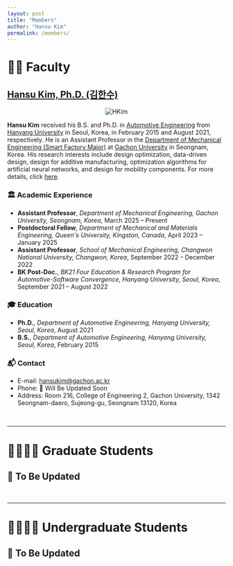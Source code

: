 ```yaml
---
layout: post
title: "Members"
author: "Hansu Kim"
permalink: /members/
---
```

   
# 👨‍🏫 Faculty   
## [Hansu Kim, Ph.D. (김한수)](https://www.gachon.ac.kr/smart_factory/8077/subview.do)
   
<div style="display: flex; justify-content: center;">
  <img src="https://user-images.githubusercontent.com/54526956/185015952-2b93fed0-d64c-4fe7-b2d5-03f732a21a7b.jpg" 
       alt="HKim" 
       style="max-width: 100%; height: auto; width: auto; max-height: 35vh; object-fit: contain;">
</div>   
   
**Hansu Kim** received his B.S. and Ph.D. in [Automotive Engineering](https://ae.hanyang.ac.kr/) from [Hanyang University](https://www.hanyang.ac.kr/) in Seoul, Korea, in February 2015 and August 2021, respectively. He is an Assistant Professor in the [Department of Mechanical Engineering (Smart Factory Major)](https://www.gachon.ac.kr/smart_factory/index.do) at [Gachon University](https://www.gachon.ac.kr/kor/index.do) in Seongnam, Korea. His research interests include design optimization, data-driven design, design for additive manufacturing, optimization algorithms for artificial neural networks, and design for mobility components. For more details, click [here](https://kim-hansu.github.io/members/hansukim/).   
   
### 🏛️ Academic Experience   
* **Assistant Professor**, *Department of Mechanical Engineering, Gachon University, Seongnam, Korea*, March 2025 – Present   
* **Postdoctoral Fellow**, *Department of Mechanical and Materials Engineering, Queen's University, Kingston, Canada*, April 2023 – January 2025   
* **Assistant Professor**, *School of Mechanical Engineering, Changwon National University, Changwon, Korea*, September 2022 – December 2022   
* **BK Post-Doc.**, *BK21 Four Education & Research Program for Automotive-Software Convergence, Hanyang University, Seoul, Korea*, September 2021 – August 2022   
   
### 🎓 Education   
* **Ph.D.**, *Department of Automotive Engineering, Hanyang University, Seoul, Korea*, August 2021
* **B.S.**, *Department of Automotive Engineering, Hanyang University, Seoul, Korea*, February 2015   
   
### 📬 Contact   
* E-mail: [hansukim@gachon.ac.kr](mailto:hansukim@gachon.ac.kr)   
* Phone: 🚧 Will Be Updated Soon   
* Address: Room 216, College of Engineering 2, Gachon University, 1342 Seongnam-daero, Sujeong-gu, Seongnam 13120, Korea   
<br/>   
   
***   
   
#  👨‍🔬👩‍🔬 Graduate Students   
## 🚧 To Be Updated   
<br/>   
   
***   
   
# 👨‍🔬👩‍🔬 Undergraduate Students   
## 🚧 To Be Updated   
